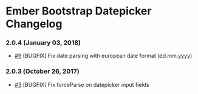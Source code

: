 # Ember Bootstrap Datepicker Changelog

### 2.0.4 (January 03, 2018)

- [#9](https://github.com/topaxi/ember-bootstrap-datepicker/pull/9) [BUGFIX] Fix date parsing with european date format (dd.mm.yyyy)

### 2.0.3 (October 26, 2017)

- [#3](https://github.com/topaxi/ember-bootstrap-datepicker/issues/3) [BUGFIX] Fix forceParse on datepicker input fields
